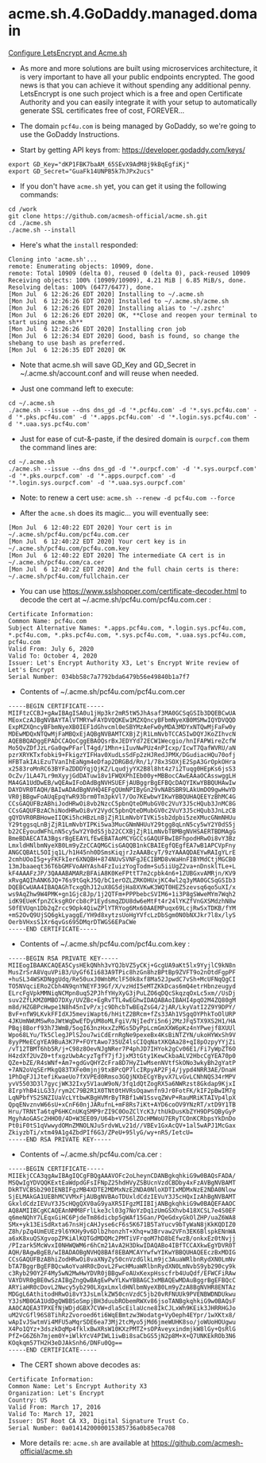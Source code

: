 # acme.sh.4.GoDaddy.managed.domain

[Configure LetsEncrypt and Acme.sh](https://github.com/acmesh-official/acme.sh)

- As more and more solutions are built using microservices architecture, it is very important to have all your public endpoints encrypted. The good news is that you can achieve it without spending any additional penny. LetsEncrypt is one such project which is a free and open Certificate Authority and you can easily integrate it with your setup to automatically generate SSL certificates free of cost, FOREVER…

- The domain `pcf4u.com` is being managed by GoDaddy, so we're going to use the GoDaddy Instructions.

- Start by getting API keys from: https://developer.godaddy.com/keys/

```
export GD_Key="dKP1FBK7baAM_65SEvX9AdM8j9kBqEgfiKj"
export GD_Secret="GuaFk14UNPB5k7hJPx2ucs"
```

- If you don't have `acme.sh` yet, you can get it using the following commands:

```
cd /work
git clone https://github.com/acmesh-official/acme.sh.git
cd ./acme.sh
./acme.sh --install
```
- Here's what the `install` responded:

```
Cloning into 'acme.sh'...
remote: Enumerating objects: 10909, done.
remote: Total 10909 (delta 0), reused 0 (delta 0), pack-reused 10909
Receiving objects: 100% (10909/10909), 4.21 MiB | 6.85 MiB/s, done.
Resolving deltas: 100% (6477/6477), done.
[Mon Jul  6 12:26:26 EDT 2020] Installing to ~/.acme.sh
[Mon Jul  6 12:26:26 EDT 2020] Installed to ~/.acme.sh/acme.sh
[Mon Jul  6 12:26:26 EDT 2020] Installing alias to '~/.zshrc'
[Mon Jul  6 12:26:26 EDT 2020] OK, **Close and reopen your terminal to start using acme.sh**
[Mon Jul  6 12:26:26 EDT 2020] Installing cron job
[Mon Jul  6 12:26:34 EDT 2020] Good, bash is found, so change the shebang to use bash as preferred.
[Mon Jul  6 12:26:35 EDT 2020] OK
```

- Note that acme.sh will save GD_Key and GD_Secret in ~/.acme.sh/account.conf and will reuse when needed.

- Just one command left to execute:

```
cd ~/.acme.sh
./acme.sh --issue --dns dns_gd -d '*.pcf4u.com' -d '*.sys.pcf4u.com' -d '*.pks.pcf4u.com' -d '*.apps.pcf4u.com' -d '*.login.sys.pcf4u.com' -d '*.uaa.sys.pcf4u.com'
```

- Just for ease of cut-&-paste, if the desired domain is `ourpcf.com` them the command lines are:

```
cd ~/.acme.sh
./acme.sh --issue --dns dns_gd -d '*.ourpcf.com' -d '*.sys.ourpcf.com' -d '*.pks.ourpcf.com' -d '*.apps.ourpcf.com' -d '*.login.sys.ourpcf.com' -d '*.uaa.sys.ourpcf.com'
```

- Note: to renew a cert use: `acme.sh --renew -d pcf4u.com --force`

- After the `acme.sh` does its magic... you will eventually see:

```
[Mon Jul  6 12:40:22 EDT 2020] Your cert is in  ~/.acme.sh/pcf4u.com/pcf4u.com.cer 
[Mon Jul  6 12:40:22 EDT 2020] Your cert key is in  ~/.acme.sh/pcf4u.com/pcf4u.com.key 
[Mon Jul  6 12:40:22 EDT 2020] The intermediate CA cert is in  ~/.acme.sh/pcf4u.com/ca.cer 
[Mon Jul  6 12:40:22 EDT 2020] And the full chain certs is there:  ~/.acme.sh/pcf4u.com/fullchain.cer 
```

- You can use https://www.sslshopper.com/certificate-decoder.html to decode the cert at ~/.acme.sh/pcf4u.com/pcf4u.com.cer :

```
Certificate Information:
Common Name: pcf4u.com
Subject Alternative Names: *.apps.pcf4u.com, *.login.sys.pcf4u.com, *.pcf4u.com, *.pks.pcf4u.com, *.sys.pcf4u.com, *.uaa.sys.pcf4u.com, pcf4u.com
Valid From: July 6, 2020
Valid To: October 4, 2020
Issuer: Let's Encrypt Authority X3, Let's Encrypt Write review of Let's Encrypt
Serial Number: 034bb58c7a7792bda6479b56e49840b1a7f7
```

- Contents of ~/.acme.sh/pcf4u.com/pcf4u.com.cer 

```
-----BEGIN CERTIFICATE-----
MIIFtzCCBJ+gAwIBAgISA0u1jHp3kr2mR5tW5JhAsaf3MA0GCSqGSIb3DQEBCwUA
MEoxCzAJBgNVBAYTAlVTMRYwFAYDVQQKEw1MZXQncyBFbmNyeXB0MSMwIQYDVQQD
ExpMZXQncyBFbmNyeXB0IEF1dGhvcml0eSBYMzAeFw0yMDA3MDYxNTQwMjFaFw0y
MDEwMDQxNTQwMjFaMBQxEjAQBgNVBAMTCXBjZjR1LmNvbTCCASIwDQYJKoZIhvcN
AQEBBQADggEPADCCAQoCggEBAOQsrBxJEDYYd72ECW1Wecgio/hnIFAPWireZcfW
Mo5QvZDfJzLrGa0qwPFarlT4gd/1Mhn+iIuvNwPUz4nPIcxp/IcwT7QafWVRU/aN
pzrXRYKTxfobki9+FkigzYIFHav0XudLsSdFp2zHJRedJPMX/DGudiacHQu70ofj
HFBTakIAiEzuTVanIhEaNgm4eDfap2DRGBd/Rn/1/78x3SOXjE2SpA3GrOpkOHra
x2583roMnRC63BYFaZDDDYqjQjKZ/LqudjyYX2B8l8ht4z7i2Tuqg0HEpKs6jsS3
OcZv/1LA47Lr9mXyyjGdDATuw18v1FWQXPhIEb00y+MBBocCAwEAAaOCAsswggLH
MA4GA1UdDwEB/wQEAwIFoDAdBgNVHSUEFjAUBggrBgEFBQcDAQYIKwYBBQUHAwIw
DAYDVR0TAQH/BAIwADAdBgNVHQ4EFgQUmNPIByGn29vNABSBR9LAkUmDO9gwHwYD
VR0jBBgwFoAUqEpqYwR93brm0Tm3pkVl7/Oo7KEwbwYIKwYBBQUHAQEEYzBhMC4G
CCsGAQUFBzABhiJodHRwOi8vb2NzcC5pbnQteDMubGV0c2VuY3J5cHQub3JnMC8G
CCsGAQUFBzAChiNodHRwOi8vY2VydC5pbnQteDMubGV0c2VuY3J5cHQub3JnLzCB
gQYDVR0RBHoweIIQKi5hcHBzLnBjZjR1LmNvbYIVKi5sb2dpbi5zeXMucGNmNHUu
Y29tggsqLnBjZjR1LmNvbYIPKi5wa3MucGNmNHUuY29tgg8qLnN5cy5wY2Y0dS5j
b22CEyoudWFhLnN5cy5wY2Y0dS5jb22CCXBjZjR1LmNvbTBMBgNVHSAERTBDMAgG
BmeBDAECATA3BgsrBgEEAYLfEwEBATAoMCYGCCsGAQUFBwIBFhpodHRwOi8vY3Bz
LmxldHNlbmNyeXB0Lm9yZzCCAQMGCisGAQQB1nkCBAIEgfQEgfEA7wB1APCVpFny
ANGCQBAtL5OIjq1L/h1H45nh0DSmsKiqjrJzAAABcyT/9zYAAAQDAEYwRAIgYLrE
2cmhUOoI5g+yFKFkIer6XNQBH+874NUvSVNFgJECIBMD8vWaHnFIBYMdCtjMGCB0
13mJbaaeqt36T6bGMFVoAHYAsh4FzIuizYogTodm+Su5iiUgZ2va+nDnsklTLe+L
kF4AAAFzJP/3QAAABAMARzBFAiA8K0KeFPttT7m2cpbk4n6+1ZUBGxvAMRjn/KV9
xRvgAQIhANK6JQ+76s9tGqkJ5Q/bC1erOZLZRKOHUxjKC4wl2q3yMA0GCSqGSIb3
DQEBCwUAA4IBAQAGhTcxgQhJ12uX8G5djHa8XVKwK3WQT0HEZ5zevsq6qo5uXI/x
ws9AqZhw9W4PMK+gn1Gjc8Jp/1j2QTFm+PPPbebcSVIM6+1i3P8gSWweMYm7Wqh2
idK9EUeKfpnZCksgROrcb8cP1EydsmqZDU8dw6eMtFt4r24lYKZfVnGXSMdzhN8w
S0fEVUqn1Db2qZrcc9Opk4QiwZPlYTRYog6Mx60AAEMPuqx69LcjRwSxTDKB/fYM
+mS2OvQ9UjSQ6gkLyaggE/YH9d8xytzsUoHgYVfcLzDbSgm0N0bNXJkr7l8x/lyS
OerbVHxsS1Xr6qvGs695DMqrDTWGS6EPaCWe
-----END CERTIFICATE-----
```

- Contents of ~/.acme.sh/pcf4u.com/pcf4u.com.key :

```
-----BEGIN RSA PRIVATE KEY-----
MIIEogIBAAKCAQEA5CysHEkQNhh3vYQJbVZ5yCKj+GcgUA9aKt5lx9YyjlC9kN8n
MusZrSrA8VquVPiB3/UyGf6Ii683A9TPic8hzGn8hzBPtBp9ZVFT9o2nOtdFgpPF
+huSL34WSKDNggUdq/Re50uxJ0WnbMclF50k8xf8Ma52JpwdC7vSh+McUFNqQgCI
TO5NVqciERo2Cbh4N9qnYNEYF39Gf/X/vzHdI5eMTZKkDcas6mQ4etrHbnzeugyd
ELrcFgVpkMMNiqNCMpn8uq52PJhfYHyXyG3jPuLZO6qDQcSkqzqOxLc5xm//UsDj
suv2ZfLKMZ0MBO7DXy/UVZBc+EgRvTTL4wEGhwIDAQABAoIBAHI4pqO2M4ZQ80gM
m8d/HZGBPcHwpe1N8h45nIvP/xjc9DhcbTwBEqZsG4/2jAR/LkyVatI2Z9Y9DPY/
BvF+nfW9LKvkFFIdXJ5meviWapt6/hHitZ2BRcm+fZs33Ah1VSgqOYPhkToOlURP
4JKUmNWUMSwRoJWtWqDwEfDyUM8oMLFgiV/NjIedYi5n6j2MzJFq5TX9XS2H1/HA
PBqj8Borf93h73WmB/5ogI63nzHxxZzMGs5DyPpLcmGmXXW6pKz4nYPwejf8XUUl
Wpo68LYu/Tk5ClegJPlS2ou7wiCdErnRgNe9pexeBx4KsBiNTZYN/ukoHYWxSh9V
8yyPMeECgYEA9BuA3K7P+FOYtAwo735UZ4lsCIQqNatXKQAa28+qI8pOzpyYYjZi
/vT12TBMT6hb5R/j+C98z8OevNJgNRer7P4phJD7IHYok2gCv06E1/Fi7yWpZT6O
H4zdXf2UvZ0+tfxgzUwbAcyzTgfY7jfJjxM3tGty1KewCkbaALV2HbcCgYEA70p0
QZe+bZE/R4sWNf+Am7+gdGvQHYZcFra8D7HyZ1wMsenNVtfSkONo3wkyBh2gYatP
+7AN2oVqSErMkgQ83TXFe0mjnj9txBPcQP7lcIRpyAP2Fj4/jypd4NRR3AE/DnaH
1PhDqFJ1JtefiKwaeUo7fXVPEd0Rmso3GQjNXbECgYByvX7LvGvLCNhNQS34rMPV
yvV5503D3l7gycjWK32Ixy5V1auW9oN/3fq1dQtZogRX5a6NWRzst8Gkdap9KjxI
8IrpYhB4iLG33/rym2C79B2R1X0TNt0tHVRsOqawnfn9Jr0FotFK/kIF2pBwIM7g
LqNPbfYS2SNZIUaVcLYtbwKBgHVMrByTRBf1wW1SsvqZWvP+RauMRiKTAIVp4lpX
QpqENvznvW66sU+xCnF60njJARufnL+mF8Rs7iKt+AYD6coOV9YNzRT/xtD9Y1TB
Hru/TRNtTa6tqP6HKCnUKqSMP9rZI9C0OoZClYcK3/thUkDusKbZYH9DPSQByGyP
MgyhAoGASc2HHO0/4D+W3EE09/U64b+V756lZOcHMWoU7ERyTCOnKCRbpsYkDnDo
Pt0iF0tS1qVwwydOMnZMNOLNJu5rdvWLv21d//VBEv1GxAcQV+1al5wAPJ1McGax
ZkiyzbTi/xtm49A1g4ZbdPIf6G3/ZPeU+95lyG/wy+nR5/IetcU=
-----END RSA PRIVATE KEY-----
```

- Contents of ~/.acme.sh/pcf4u.com/ca.cer  :

```
-----BEGIN CERTIFICATE-----
MIIEkjCCA3qgAwIBAgIQCgFBQgAAAVOFc2oLheynCDANBgkqhkiG9w0BAQsFADA/
MSQwIgYDVQQKExtEaWdpdGFsIFNpZ25hdHVyZSBUcnVzdCBDby4xFzAVBgNVBAMT
DkRTVCBSb290IENBIFgzMB4XDTE2MDMxNzE2NDA0NloXDTIxMDMxNzE2NDA0Nlow
SjELMAkGA1UEBhMCVVMxFjAUBgNVBAoTDUxldCdzIEVuY3J5cHQxIzAhBgNVBAMT
GkxldCdzIEVuY3J5cHQgQXV0aG9yaXR5IFgzMIIBIjANBgkqhkiG9w0BAQEFAAOC
AQ8AMIIBCgKCAQEAnNMM8FrlLke3cl03g7NoYzDq1zUmGSXhvb418XCSL7e4S0EF
q6meNQhY7LEqxGiHC6PjdeTm86dicbp5gWAf15Gan/PQeGdxyGkOlZHP/uaZ6WA8
SMx+yk13EiSdRxta67nsHjcAHJyse6cF6s5K671B5TaYucv9bTyWaN8jKkKQDIZ0
Z8h/pZq4UmEUEz9l6YKHy9v6Dlb2honzhT+Xhq+w3Brvaw2VFn3EK6BlspkENnWA
a6xK8xuQSXgvopZPKiAlKQTGdMDQMc2PMTiVFrqoM7hD8bEfwzB/onkxEz0tNvjj
/PIzark5McWvxI0NHWQWM6r6hCm21AvA2H3DkwIDAQABo4IBfTCCAXkwEgYDVR0T
AQH/BAgwBgEB/wIBADAOBgNVHQ8BAf8EBAMCAYYwfwYIKwYBBQUHAQEEczBxMDIG
CCsGAQUFBzABhiZodHRwOi8vaXNyZy50cnVzdGlkLm9jc3AuaWRlbnRydXN0LmNv
bTA7BggrBgEFBQcwAoYvaHR0cDovL2FwcHMuaWRlbnRydXN0LmNvbS9yb290cy9k
c3Ryb290Y2F4My5wN2MwHwYDVR0jBBgwFoAUxKexpHsscfrb4UuQdf/EFWCFiRAw
VAYDVR0gBE0wSzAIBgZngQwBAgEwPwYLKwYBBAGC3xMBAQEwMDAuBggrBgEFBQcC
ARYiaHR0cDovL2Nwcy5yb290LXgxLmxldHNlbmNyeXB0Lm9yZzA8BgNVHR8ENTAz
MDGgL6AthitodHRwOi8vY3JsLmlkZW50cnVzdC5jb20vRFNUUk9PVENBWDNDUkwu
Y3JsMB0GA1UdDgQWBBSoSmpjBH3duubRObemRWXv86jsoTANBgkqhkiG9w0BAQsF
AAOCAQEA3TPXEfNjWDjdGBX7CVW+dla5cEilaUcne8IkCJLxWh9KEik3JHRRHGJo
uM2VcGfl96S8TihRzZvoroed6ti6WqEBmtzw3Wodatg+VyOeph4EYpr/1wXKtx8/
wApIvJSwtmVi4MFU5aMqrSDE6ea73Mj2tcMyo5jMd6jmeWUHK8so/joWUoHOUgwu
X4Po1QYz+3dszkDqMp4fklxBwXRsW10KXzPMTZ+sOPAveyxindmjkW8lGy+QsRlG
PfZ+G6Z6h7mjem0Y+iWlkYcV4PIWL1iwBi8saCbGS5jN2p8M+X+Q7UNKEkROb3N6
KOqkqm57TH2H3eDJAkSnh6/DNFu0Qg==
-----END CERTIFICATE-----
```

- The CERT shown above decodes as:

```
Certificate Information:
Common Name: Let's Encrypt Authority X3
Organization: Let's Encrypt
Country: US
Valid From: March 17, 2016
Valid To: March 17, 2021
Issuer: DST Root CA X3, Digital Signature Trust Co.
Serial Number: 0a0141420000015385736a0b85eca708
```

- More details re: `acme.sh` are available at https://github.com/acmesh-official/acme.sh




